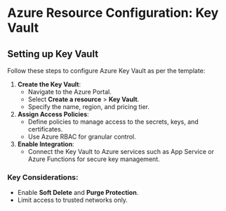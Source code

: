 # Azure Resource Configuration: Key Vault

## Setting up Key Vault
Follow these steps to configure Azure Key Vault as per the template:

1. **Create the Key Vault**:
    - Navigate to the Azure Portal.
    - Select **Create a resource** > **Key Vault**.
    - Specify the name, region, and pricing tier.
2. **Assign Access Policies**:
    - Define policies to manage access to the secrets, keys, and certificates.
    - Use Azure RBAC for granular control.
3. **Enable Integration**:
    - Connect the Key Vault to Azure services such as App Service or Azure Functions for secure key management.

### Key Considerations:
- Enable **Soft Delete** and **Purge Protection**.
- Limit access to trusted networks only.
